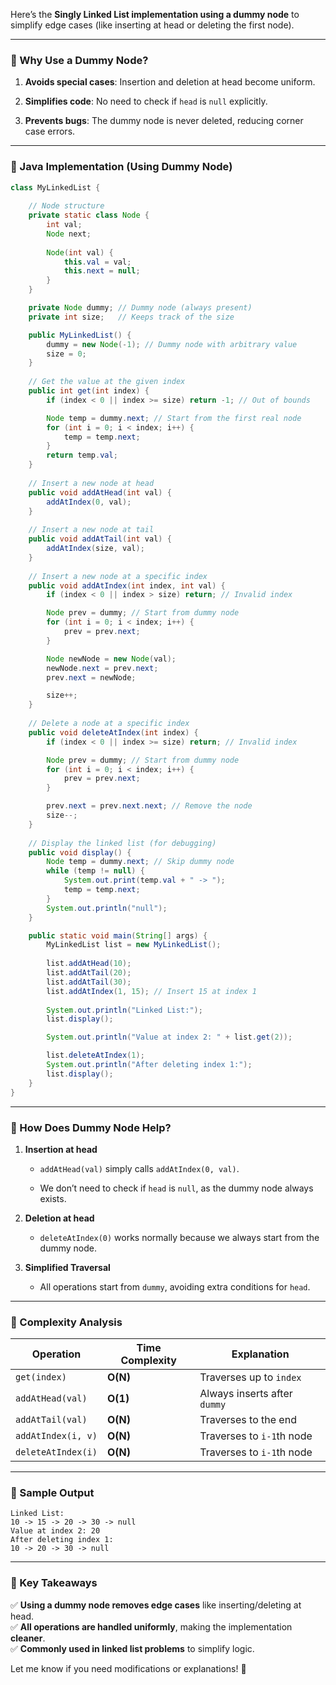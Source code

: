 Here’s the **Singly Linked List implementation using a dummy node** to simplify edge cases (like inserting at head or deleting the first node).

---

### **📌 Why Use a Dummy Node?**

1. **Avoids special cases**: Insertion and deletion at head become uniform.
    
2. **Simplifies code**: No need to check if `head` is `null` explicitly.
    
3. **Prevents bugs**: The dummy node is never deleted, reducing corner case errors.
    

---

### **📌 Java Implementation (Using Dummy Node)**

```java
class MyLinkedList {
    
    // Node structure
    private static class Node {
        int val;
        Node next;
        
        Node(int val) {
            this.val = val;
            this.next = null;
        }
    }

    private Node dummy; // Dummy node (always present)
    private int size;   // Keeps track of the size

    public MyLinkedList() {
        dummy = new Node(-1); // Dummy node with arbitrary value
        size = 0;
    }
    
    // Get the value at the given index
    public int get(int index) {
        if (index < 0 || index >= size) return -1; // Out of bounds

        Node temp = dummy.next; // Start from the first real node
        for (int i = 0; i < index; i++) {
            temp = temp.next;
        }
        return temp.val;
    }
    
    // Insert a new node at head
    public void addAtHead(int val) {
        addAtIndex(0, val);
    }
    
    // Insert a new node at tail
    public void addAtTail(int val) {
        addAtIndex(size, val);
    }
    
    // Insert a new node at a specific index
    public void addAtIndex(int index, int val) {
        if (index < 0 || index > size) return; // Invalid index

        Node prev = dummy; // Start from dummy node
        for (int i = 0; i < index; i++) {
            prev = prev.next;
        }

        Node newNode = new Node(val);
        newNode.next = prev.next;
        prev.next = newNode;

        size++;
    }
    
    // Delete a node at a specific index
    public void deleteAtIndex(int index) {
        if (index < 0 || index >= size) return; // Invalid index

        Node prev = dummy; // Start from dummy node
        for (int i = 0; i < index; i++) {
            prev = prev.next;
        }

        prev.next = prev.next.next; // Remove the node
        size--;
    }
    
    // Display the linked list (for debugging)
    public void display() {
        Node temp = dummy.next; // Skip dummy node
        while (temp != null) {
            System.out.print(temp.val + " -> ");
            temp = temp.next;
        }
        System.out.println("null");
    }

    public static void main(String[] args) {
        MyLinkedList list = new MyLinkedList();
        
        list.addAtHead(10);
        list.addAtTail(20);
        list.addAtTail(30);
        list.addAtIndex(1, 15); // Insert 15 at index 1
        
        System.out.println("Linked List:");
        list.display();

        System.out.println("Value at index 2: " + list.get(2));

        list.deleteAtIndex(1);
        System.out.println("After deleting index 1:");
        list.display();
    }
}
```

---

### **📌 How Does Dummy Node Help?**

1. **Insertion at head**
    
    - `addAtHead(val)` simply calls `addAtIndex(0, val)`.
        
    - We don’t need to check if `head` is `null`, as the dummy node always exists.
        
2. **Deletion at head**
    
    - `deleteAtIndex(0)` works normally because we always start from the dummy node.
        
3. **Simplified Traversal**
    
    - All operations start from `dummy`, avoiding extra conditions for `head`.
        

---

### **📌 Complexity Analysis**

|Operation|Time Complexity|Explanation|
|---|---|---|
|`get(index)`|**O(N)**|Traverses up to `index`|
|`addAtHead(val)`|**O(1)**|Always inserts after `dummy`|
|`addAtTail(val)`|**O(N)**|Traverses to the end|
|`addAtIndex(i, v)`|**O(N)**|Traverses to `i-1`th node|
|`deleteAtIndex(i)`|**O(N)**|Traverses to `i-1`th node|

---

### **📌 Sample Output**

```
Linked List:
10 -> 15 -> 20 -> 30 -> null
Value at index 2: 20
After deleting index 1:
10 -> 20 -> 30 -> null
```

---

### **📌 Key Takeaways**

✅ **Using a dummy node removes edge cases** like inserting/deleting at head.  
✅ **All operations are handled uniformly**, making the implementation **cleaner**.  
✅ **Commonly used in linked list problems** to simplify logic.

Let me know if you need modifications or explanations! 🚀